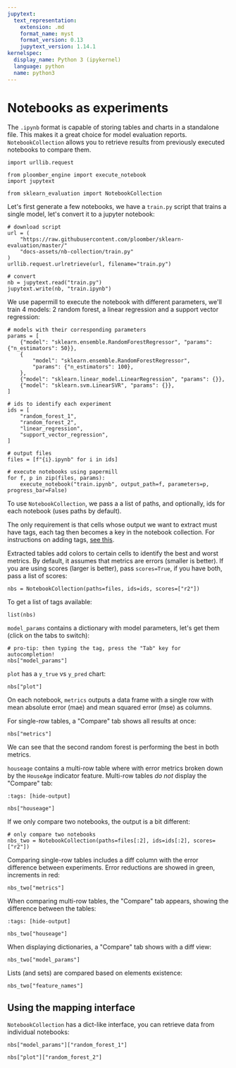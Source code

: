 ```yaml
---
jupytext:
  text_representation:
    extension: .md
    format_name: myst
    format_version: 0.13
    jupytext_version: 1.14.1
kernelspec:
  display_name: Python 3 (ipykernel)
  language: python
  name: python3
---
```


# Notebooks as experiments

The `.ipynb` format is capable of storing tables and charts in a standalone file. This makes it a great choice for model evaluation reports. `NotebookCollection` allows you to retrieve results from previously executed notebooks to compare them.

```{code-cell} ipython3
import urllib.request

from ploomber_engine import execute_notebook
import jupytext

from sklearn_evaluation import NotebookCollection
```

Let's first generate a few notebooks, we have a `train.py` script that trains a single model, let's convert it to a jupyter notebook:

```{code-cell} ipython3
# download script
url = (
    "https://raw.githubusercontent.com/ploomber/sklearn-evaluation/master/"
    "docs-assets/nb-collection/train.py"
)
urllib.request.urlretrieve(url, filename="train.py")

# convert
nb = jupytext.read("train.py")
jupytext.write(nb, "train.ipynb")
```

We use papermill to execute the notebook with different parameters, we'll train 4 models: 2 random forest, a linear regression and a support vector regression:

```{code-cell} ipython3
# models with their corresponding parameters
params = [
    {"model": "sklearn.ensemble.RandomForestRegressor", "params": {"n_estimators": 50}},
    {
        "model": "sklearn.ensemble.RandomForestRegressor",
        "params": {"n_estimators": 100},
    },
    {"model": "sklearn.linear_model.LinearRegression", "params": {}},
    {"model": "sklearn.svm.LinearSVR", "params": {}},
]

# ids to identify each experiment
ids = [
    "random_forest_1",
    "random_forest_2",
    "linear_regression",
    "support_vector_regression",
]

# output files
files = [f"{i}.ipynb" for i in ids]

# execute notebooks using papermill
for f, p in zip(files, params):
    execute_notebook("train.ipynb", output_path=f, parameters=p, progress_bar=False)
```

To use `NotebookCollection`, we pass a a list of paths, and optionally, ids for each notebook (uses paths by default).

The only requirement is that cells whose output we want to extract must have tags, each tag then becomes a key in the notebook collection. For instructions on adding tags, [see this](https://papermill.readthedocs.io/en/latest/usage-parameterize.html).

Extracted tables add colors to certain cells to identify the best and worst metrics. By default, it assumes that metrics are errors (smaller is better). If you are using scores (larger is better), pass `scores=True`, if you have both, pass a list of scores:

```{code-cell} ipython3
nbs = NotebookCollection(paths=files, ids=ids, scores=["r2"])
```

To get a list of tags available:

```{code-cell} ipython3
list(nbs)
```

`model_params` contains a dictionary with model parameters, let's get them (click on the tabs to switch):

```{code-cell} ipython3
# pro-tip: then typing the tag, press the "Tab" key for autocompletion!
nbs["model_params"]
```

`plot` has a `y_true` vs `y_pred` chart:

```{code-cell} ipython3
nbs["plot"]
```

On each notebook, `metrics` outputs a data frame with a single row with mean absolute error (mae) and mean squared error (mse) as columns.

For single-row tables, a "Compare" tab shows all results at once:

```{code-cell} ipython3
nbs["metrics"]
```

We can see that the second random forest is performing the best in both metrics.

`houseage` contains a multi-row table where with error metrics broken down by the `HouseAge` indicator feature. Multi-row tables *do not* display the "Compare" tab:

```{code-cell} ipython3
:tags: [hide-output]

nbs["houseage"]
```

If we only compare two notebooks, the output is a bit different:

```{code-cell} ipython3
# only compare two notebooks
nbs_two = NotebookCollection(paths=files[:2], ids=ids[:2], scores=["r2"])
```

Comparing single-row tables includes a diff column with the error difference between experiments. Error reductions are showed in green, increments in red:

```{code-cell} ipython3
nbs_two["metrics"]
```

When comparing multi-row tables, the "Compare" tab appears, showing the difference between the tables:

```{code-cell} ipython3
:tags: [hide-output]

nbs_two["houseage"]
```

When displaying dictionaries, a "Compare" tab shows with a diff view:

```{code-cell} ipython3
nbs_two["model_params"]
```

Lists (and sets) are compared based on elements existence:

```{code-cell} ipython3
nbs_two["feature_names"]
```

## Using the mapping interface

`NotebookCollection` has a dict-like interface, you can retrieve data from individual notebooks:

```{code-cell} ipython3
nbs["model_params"]["random_forest_1"]
```

```{code-cell} ipython3
nbs["plot"]["random_forest_2"]
```
